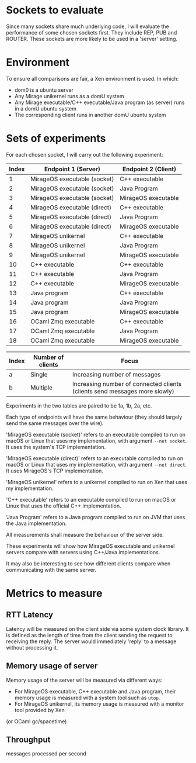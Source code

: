 # Sockets to evaluate

Since many sockets share much underlying code, I will evaluate the performance of some chosen sockets first. They include REP, PUB and ROUTER. These sockets are more likely to be used in a 'server' setting.

# Environment

To ensure all comparisons are fair, a Xen environment is used. In which:
- dom0 is a ubuntu server
- Any Mirage unikernel runs as a domU system
- Any Mirage executable/C++ executable/Java program (as server) runs in a domU ubuntu system
- The corresponding client runs in another domU ubuntu system

# Sets of experiments

For each chosen socket, I will carry out the following experiment:

|Index|Endpoint 1 (Server)|Endpoint 2 (Client)|
|---|---|---|
|1|MirageOS executable (socket)|C++ executable|
|2|MirageOS executable (socket)|Java Program|
|3|MirageOS executable (socket)|MirageOS executable|
|4|MirageOS executable (direct)|C++ executable|
|5|MirageOS executable (direct)|Java Program|
|6|MirageOS executable (direct)|MirageOS executable|
|7|MirageOS unikernel|C++ executable|
|8|MirageOS unikernel|Java Program|
|9|MirageOS unikernel|MirageOS executable|
|10|C++ executable|C++ executable|
|11|C++ executable|Java Program|
|12|C++ executable|MirageOS executable|
|13|Java program|C++ executable|
|14|Java program|Java Program|
|15|Java program|MirageOS executable|
|16|OCaml Zmq executable|C++ executable|
|17|OCaml Zmq executable|Java Program|
|18|OCaml Zmq executable|MirageOS executable|

|Index|Number of clients|Focus|
|---|---|---|
|a|Single|Increasing number of messages|
|b|Multiple|Increasing number of connected clients (clients send messages more slowly)|

Experiments in the two tables are paired to be 1a, 1b, 2a, etc.

Each type of endpoints will have the same behaviour (they should largely send the same messages over the wire).

'MirageOS executable (socket)' refers to an executable compiled to run on macOS or Linux that uses my implementation, with argument `--net socket`. It uses the system's TCP implementation.

'MirageOS executable (direct)' refers to an executable compiled to run on macOS or Linux that uses my implementation, with argument `--net direct`. It uses MirageOS's TCP implementation.

'MirageOS unikernel' refers to a unikernel compiled to run on Xen that uses my implementation.

'C++ executable' refers to an executable compiled to run on macOS or Linux that uses the official C++ implementation.

'Java Program' refers to a Java program compiled to run on JVM that uses the Java implementation.

All measurements shall measure the behaviour of the server side.

These experiments will show how MirageOS executable and unikernel servers compare with servers using C++/Java implementations.

It may also be interesting to see how different clients compare when communicating with the same server.

# Metrics to measure

## RTT Latency 

Latency will be measured on the client side via some system clock library. It is defined as the length of time from the client sending the request to receiving the reply. The server would immediately 'reply' to a message without processing it.

## Memory usage of server

Memory usage of the server will be measured via different ways:
- For MirageOS executable, C++ executable and Java program, their memory usage is measured with a system tool such as `utop`.
- For MirageOS unikernel, its memory usage is measured with a monitor tool provided by Xen

(or OCaml gc/spacetime)

## Throughput

messages processed per second